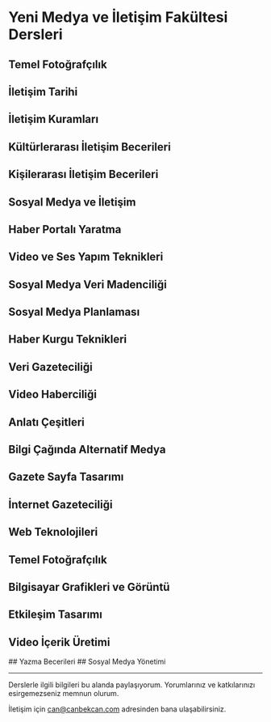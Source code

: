 # Yeni Medya ve İletişim Fakültesi Dersleri

## Temel Fotoğrafçılık
## İletişim Tarihi
## İletişim Kuramları
## Kültürlerarası İletişim Becerileri
## Kişilerarası İletişim Becerileri
## Sosyal Medya ve İletişim
## Haber Portalı Yaratma
## Video ve Ses Yapım Teknikleri
## Sosyal Medya Veri Madenciliği
## Sosyal Medya Planlaması
## Haber Kurgu Teknikleri
## Veri Gazeteciliği
## Video Haberciliği
## Anlatı Çeşitleri
## Bilgi Çağında Alternatif Medya
## Gazete Sayfa Tasarımı
## İnternet Gazeteciliği

## Web Teknolojileri
## Temel Fotoğrafçılık
## Bilgisayar Grafikleri ve Görüntü
## Etkileşim Tasarımı
## Video İçerik Üretimi

## Yazma Becerileri
## Sosyal Medya Yönetimi

----
Derslerle ilgili bilgileri bu alanda paylaşıyorum. Yorumlarınız ve katkılarınızı esirgemezseniz memnun olurum.

İletişim için [can@canbekcan.com](mailto:can@canbekcan.com) adresinden bana ulaşabilirsiniz.